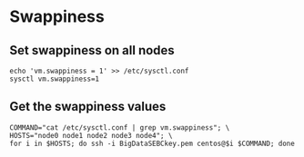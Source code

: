 # Swappiness

## Set swappiness on all nodes
```
echo 'vm.swappiness = 1' >> /etc/sysctl.conf
sysctl vm.swappiness=1
```

## Get the swappiness values
```
COMMAND="cat /etc/sysctl.conf | grep vm.swappiness"; \
HOSTS="node0 node1 node2 node3 node4"; \
for i in $HOSTS; do ssh -i BigDataSEBCkey.pem centos@$i $COMMAND; done
```


